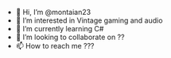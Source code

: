 - 👋 Hi, I’m @montaian23
- 👀 I’m interested in Vintage gaming and audio
- 🌱 I’m currently learning C#
- 💞️ I’m looking to collaborate on ??
- 📫 How to reach me ???

<!---
montaian23/montaian23 is a ✨ special ✨ repository because its `README.md` (this file) appears on your GitHub profile.
You can click the Preview link to take a look at your changes.
--->
